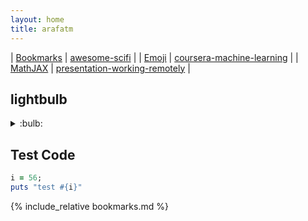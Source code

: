 ```yaml
---
layout: home
title: arafatm
---
```


| [Bookmarks](/bookmarks) | [awesome-scifi](https://arafatm.com/awesome-scifi)                                 |
| [Emoji](/emoji)         | [coursera-machine-learning](https://arafatm.com/coursera-machine-learning)         |
| [MathJAX](/mathjax)     | [presentation-working-remotely](https://arafatm.com/presentation-working-remotely) |

## lightbulb

<details><summary>:bulb:</summary>
![Hal lightbulb](https://bigmemes.funnyjunk.com/gifs/Everyday+problems_690247_4723564.gif)
</details>

## Test Code

```ruby
i = 56;
puts "test #{i}"
```

{% include_relative bookmarks.md %}

